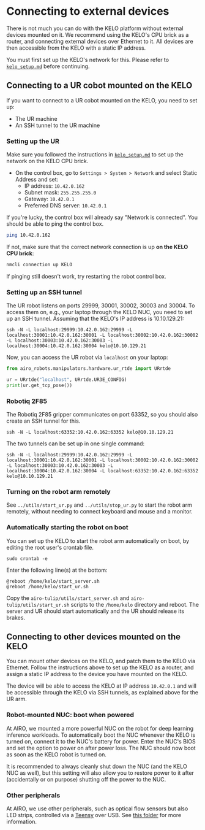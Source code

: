 # Connecting to external devices

There is not much you can do with the KELO platform without external devices mounted on it.
We recommend using the KELO's CPU brick as a router, and connecting external devices over Ethernet to it.
All devices are then accessible from the KELO with a static IP address.

You must first set up the KELO's network for this. Please refer to [`kelo_setup.md`](./kelo_setup.md) before continuing.

## Connecting to a UR cobot mounted on the KELO

If you want to connect to a UR cobot mounted on the KELO, you need to set up:

- The UR machine
- An SSH tunnel to the UR machine

### Setting up the UR

Make sure you followed the instructions in [`kelo_setup.md`](./kelo_setup.md) to set up the network on the KELO CPU brick.

* On the control box, go to `Settings > System > Network` and select Static Address and set:
    * IP address: `10.42.0.162`
    * Subnet mask: `255.255.255.0`
    * Gateway: `10.42.0.1`
    * Preferred DNS server: `10.42.0.1`

If you're lucky, the control box will already say "Network is connected".
You should be able to ping the control box.

```bash
ping 10.42.0.162
```

If not, make sure that the correct network connection is up **on the KELO CPU brick**:

```bash
nmcli connection up KELO
```

If pinging still doesn't work, try restarting the robot control box.

### Setting up an SSH tunnel

The UR robot listens on ports 29999, 30001, 30002, 30003 and 30004. To access them on, e.g., your laptop through the KELO NUC,
you need to set up an SSH tunnel. Assuming that the KELO's IP address is 10.10.129.21:

```commandline
ssh -N -L localhost:29999:10.42.0.162:29999 -L localhost:30001:10.42.0.162:30001 -L localhost:30002:10.42.0.162:30002 -L localhost:30003:10.42.0.162:30003 -L localhost:30004:10.42.0.162:30004 kelo@10.10.129.21
```

Now, you can access the UR robot via `localhost` on your laptop:

```python
from airo_robots.manipulators.hardware.ur_rtde import URrtde

ur = URrtde("localhost", URrtde.UR3E_CONFIG)
print(ur.get_tcp_pose())
```

### Robotiq 2F85

The Robotiq 2F85 gripper communicates on port 63352, so you should also create an SSH tunnel for this.


```commandline
ssh -N -L localhost:63352:10.42.0.162:63352 kelo@10.10.129.21
```

The two tunnels can be set up in one single command:

```commandline
ssh -N -L localhost:29999:10.42.0.162:29999 -L localhost:30001:10.42.0.162:30001 -L localhost:30002:10.42.0.162:30002 -L localhost:30003:10.42.0.162:30003 -L localhost:30004:10.42.0.162:30004 -L localhost:63352:10.42.0.162:63352 kelo@10.10.129.21
```

### Turning on the robot arm remotely

See `../utils/start_ur.py` and `../utils/stop_ur.py` to start the robot arm remotely, without needing to connect
keyboard and mouse and a monitor.

### Automatically starting the robot on boot

You can set up the KELO to start the robot arm automatically on boot, by editing the root user's crontab file.

```commandline
sudo crontab -e
```

Enter the following line(s) at the bottom:

```
@reboot /home/kelo/start_server.sh
@reboot /home/kelo/start_ur.sh
```

Copy the `airo-tulip/utils/start_server.sh` and `airo-tulip/utils/start_ur.sh` scripts to the `/home/kelo` directory
and reboot. The server and UR should start automatically and the UR should release its brakes.

## Connecting to other devices mounted on the KELO

You can mount other devices on the KELO, and patch them to the KELO via Ethernet. Follow the instructions above to set up the KELO as a router, and assign a static IP address to the device you have mounted on the KELO.

The device will be able to access the KELO at IP address `10.42.0.1` and will be accessible through the KELO via SSH tunnels, as explained above for the UR arm.

### Robot-mounted NUC: boot when powered

At AIRO, we mounted a more powerful NUC on the robot for deep learning inference workloads. To automatically boot the NUC whenever the KELO is turned on, connect it to the NUC's battery for power. Enter the NUC's BIOS and set the option to power on after power loss. The NUC should now boot as soon as the KELO robot is turned on.

It is recommended to always cleanly shut down the NUC (and the KELO NUC as well), but this setting will also allow you to restore power to it after (accidentally or on purpose) shutting off the power to the NUC.

### Other peripherals

At AIRO, we use other peripherals, such as optical flow sensors but also LED strips, controlled via a [Teensy](https://www.pjrc.com/teensy/) over USB. See [this folder](https://github.com/airo-ugent/airo-tulip/tree/peripherals/peripherals) for more information.
